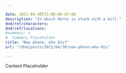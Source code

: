 ```yaml
---

date: 2021-04-30T23:00:00-07:00
description: "In which Horns is stuck with a bill."
dnd/ref/characters:
dnd/ref/locations:
#summary: >
#  Summary Placeholder
title: "New phone, who Dis?"
url: "/dnd/posts/2021/04/30/new-phone-who-dis"

---
```


Content Placeholder

